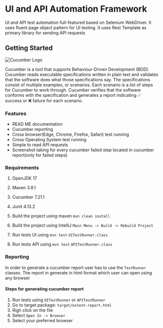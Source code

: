 # UI and API Automation Framework

UI and API test automation full-featured based on Selenium WebDriver. It uses fluent page object pattern for UI testing. It uses Rest Template as 
primary library for sending API requests

## Getting Started

![Cucumber Logo](https://blog.mailsac.com/wp-content/uploads/2022/09/cucumber.png)

Cucumber is a tool that supports Behaviour-Driven Development (BDD).
Cucumber reads executable specifications written in plain text and validates that the software does what those specifications say. The specifications consist of multiple examples, or scenarios.
Each scenario is a list of steps for Cucumber to work through. Cucumber verifies that the software conforms with the specification and generates a report indicating ✅ success or ❌ failure for each scenario.

### Features

<ul>
    <li>READ ME documentation</li>
    <li>Cucumber reporting</li>
    <li>Cross browser(Edge, Chrome, Firefox, Safari) test running</li>
    <li>Cross Operating System test running</li>
    <li>Simple to read API requests</li>
    <li>Screenshot taking for every cucumber failed step located in cucumber report(only for failed steps)</li>
</ul>

### Requirements

1. OpenJDK 17
2. Maven 3.8.1
3. Cucumber 7.21.1
4. Junit 4.13.2

1. Build the project using maven
   ```mvn clean install```
2. Build the project using IntelliJ
   ```Main Menu -> Build -> Rebuild Project```
3. Run tests UI using
   ```mvn test``` ```UITestRunner.class```
4. Run tests API using
      ```mvn test``` ```APITestRunner.class```

### Reporting
In order to generate a cucumber report user has to use the ```TestRunner``` classes.
The report in generate in html format which user can open using any browser

#### Steps for generating cucumber report
1. Run tests using ```UITestRunner``` or ```APITestRunner```
2. Go to target package: ```target/extent-report.html```
3. Righ click on the file
4. Select ```Open In -> Browser```
5. Select your preferred browser

